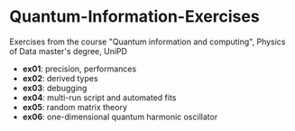 # Quantum-Information-Exercises
Exercises from the course "Quantum information and computing", Physics of Data master's degree, UniPD

- **ex01**: precision, performances
- **ex02**: derived types
- **ex03**: debugging
- **ex04**: multi-run script and automated fits
- **ex05**: random matrix theory
- **ex06**: one-dimensional quantum harmonic oscillator

